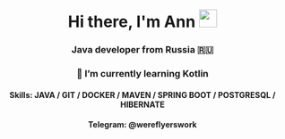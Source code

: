 <h1 align="center">Hi there, I'm Ann</a> 
<img src="https://github.com/blackcater/blackcater/raw/main/images/Hi.gif" height="32"/></h1>
<h3 align="center">Java developer from Russia 🇷🇺</h3>

<h3 align="center">🔭 I’m currently learning Kotlin </h3>
<h4 align="center">Skills: JAVA / GIT / DOCKER / MAVEN / SPRING BOOT / POSTGRESQL / HIBERNATE</h4>

<h4 align="center">Telegram: @wereflyerswork </h4>


<!--
**Wereflyers/Wereflyers** is a ✨ _special_ ✨ repository because its `README.md` (this file) appears on your GitHub profile.

Here are some ideas to get you started:

- 🔭 I’m currently working on ...
- 🌱 I’m currently learning ...
- 👯 I’m looking to collaborate on ...
- 🤔 I’m looking for help with ...
- 💬 Ask me about ...
- 📫 How to reach me: ...
- 😄 Pronouns: ...
- ⚡ Fun fact: ...
-->

